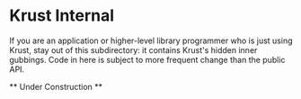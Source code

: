 Krust Internal
==============

If you are an application or higher-level library programmer who is just using
Krust, stay out of this subdirectory: it contains Krust's hidden inner gubbings.
Code in here is subject to more frequent change than the public API.

** Under Construction **
